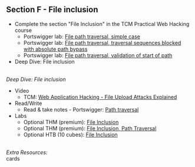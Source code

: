 ## **Section F - File inclusion** <br>
- Complete the section "File Inclusion" in the TCM Practical Web Hacking course
   - Portswigger lab: <a href="https://portswigger.net/web-security/file-path-traversal/lab-simple">File path traversal, simple case</a>
   - Portswigger lab: <a href="https://portswigger.net/web-security/file-path-traversal/lab-absolute-path-bypass">File path traversal, traversal sequences blocked with absolute path bypass</a>
   - Portswigger lab: <a href="https://portswigger.net/web-security/file-path-traversal/lab-validate-start-of-path">File path traversal, validation of start of path</a>
- Deep Dive: File inclusion
<br><br>

*Deep Dive: File inclusion*
- Video
   - TCM: <a href="https://www.youtube.com/watch?v=YAFVGQ-lBoM">Web Application Hacking - File Upload Attacks Explained</a>
- Read/Write
   - Read & take notes - Portswigger: <a href="https://portswigger.net/web-security/file-path-traversal">Path traversal</a>
- Labs
   - Optional THM (premium): <a href="https://tryhackme.com/r/room/fileinc">File Inclusion</a>
   - Optional THM (premium): <a href="https://tryhackme.com/r/room/filepathtraversal">File Inclusion, Path Traversal</a>
   - Optional HTB (10 cubes): <a href="https://academy.hackthebox.com/module/details/23">File Inclusion</a>
<br><br>

*Extra Resources:* <br>
cards
